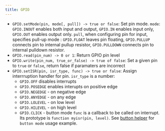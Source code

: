```yaml
---
title: GPIO
---
```


- `GPIO.setMode(pin, mode[, pull]) -> true or false`: Set pin mode. `mode`: `GPIO.INOUT`
  enables both input and output, `GPIO.IN` enables input only, `GPIO.OUT` enables
  output only. `pull`, when configuring pin for input, specifies pull-up mode : `GPIO.FLOAT`
  leaves pin floating, `GPIO.PULLUP` connects pin to internal pullup resistor,
  `GPIO.PULLDOWN` connects pin to internal pulldown resistor.
- `GPIO.read(pin_num) -> 0 or 1`: Return GPIO pin level
- `GPIO.write(pin_num, true_or_false) -> true of false`: Set a given pin to
  `true` or `false`, return false if paramaters are incorrect
- `GPIO.setISR(pin, isr_type, func) -> true or false`: Assign interrruption
  handler for pin. `isr_type` is a number:
  * `GPIO.OFF` disables interrupts
  * `GPIO.POSEDGE` enables interupts on positive edge
  * `GPIO.NEGEDGE` - on negative edge
  * `GPIO.ANYEDGE` - on any edge
  * `GPIO.LOLEVEL` - on low level
  * `GPIO.HILEVEL` - on high level
  * `GPIO.CLICK` - button mode
  `func` is a callback to be called on interrupt. Its prototype is `function myisr(pin, level)`.
  See [button helper](https://github.com/cesanta/mongoose-os/blob/master/fw/src/js/gpio.js)
  for `button mode` usage example.

